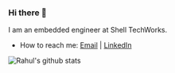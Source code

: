 ### Hi there 👋

I am an embedded engineer at Shell TechWorks.

- How to reach me: [Email](mailto://arasikere.rahul@gmail.com) | [LinkedIn](https://linkedin.com) 

![Rahul's github stats](https://github-readme-stats.vercel.app/api?username=rahul-arasikere&show_icons=true&theme=dark) 

